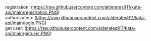 registration: (https://raw.githubusercontent.com/alderates911/kata-api/main/registration.PNG) </br>
authorization: (https://raw.githubusercontent.com/alderates911/kata-api/main/login.PNG) </br>
get user: (https://raw.githubusercontent.com/alderates911/kata-api/main/getuser.PNG) </br>
